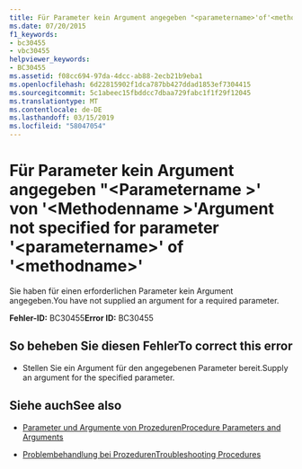 ```yaml
---
title: Für Parameter kein Argument angegeben "<parametername>'of'<methodname>"
ms.date: 07/20/2015
f1_keywords:
- bc30455
- vbc30455
helpviewer_keywords:
- BC30455
ms.assetid: f08cc694-97da-4dcc-ab88-2ecb21b9eba1
ms.openlocfilehash: 6d22815902f1dca787bb427ddad1853ef7304415
ms.sourcegitcommit: 5c1abeec15fbddcc7dbaa729fabc1f1f29f12045
ms.translationtype: MT
ms.contentlocale: de-DE
ms.lasthandoff: 03/15/2019
ms.locfileid: "58047054"
---
```

# <a name="argument-not-specified-for-parameter-parametername-of-methodname"></a><span data-ttu-id="c1d18-102">Für Parameter kein Argument angegeben "\<Parametername >' von '\<Methodenname >'</span><span class="sxs-lookup"><span data-stu-id="c1d18-102">Argument not specified for parameter '\<parametername>' of '\<methodname>'</span></span>
<span data-ttu-id="c1d18-103">Sie haben für einen erforderlichen Parameter kein Argument angegeben.</span><span class="sxs-lookup"><span data-stu-id="c1d18-103">You have not supplied an argument for a required parameter.</span></span>  
  
 <span data-ttu-id="c1d18-104">**Fehler-ID:** BC30455</span><span class="sxs-lookup"><span data-stu-id="c1d18-104">**Error ID:** BC30455</span></span>  
  
## <a name="to-correct-this-error"></a><span data-ttu-id="c1d18-105">So beheben Sie diesen Fehler</span><span class="sxs-lookup"><span data-stu-id="c1d18-105">To correct this error</span></span>  
  
-   <span data-ttu-id="c1d18-106">Stellen Sie ein Argument für den angegebenen Parameter bereit.</span><span class="sxs-lookup"><span data-stu-id="c1d18-106">Supply an argument for the specified parameter.</span></span>  
  
## <a name="see-also"></a><span data-ttu-id="c1d18-107">Siehe auch</span><span class="sxs-lookup"><span data-stu-id="c1d18-107">See also</span></span>

- [<span data-ttu-id="c1d18-108">Parameter und Argumente von Prozeduren</span><span class="sxs-lookup"><span data-stu-id="c1d18-108">Procedure Parameters and Arguments</span></span>](../../visual-basic/programming-guide/language-features/procedures/procedure-parameters-and-arguments.md)

- [<span data-ttu-id="c1d18-109">Problembehandlung bei Prozeduren</span><span class="sxs-lookup"><span data-stu-id="c1d18-109">Troubleshooting Procedures</span></span>](../../visual-basic/programming-guide/language-features/procedures/troubleshooting-procedures.md)
